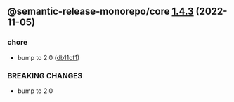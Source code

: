 ## @semantic-release-monorepo/core [1.4.3](https://github.com/bubkoo/semantic-release-monorepo/compare/@semantic-release-monorepo/core@1.4.2...@semantic-release-monorepo/core@1.4.3) (2022-11-05)


### chore

* bump to 2.0 ([db11cf1](https://github.com/bubkoo/semantic-release-monorepo/commit/db11cf1150676756f576ed7217b6d4ec2df09f89))


### BREAKING CHANGES

* bump to 2.0
